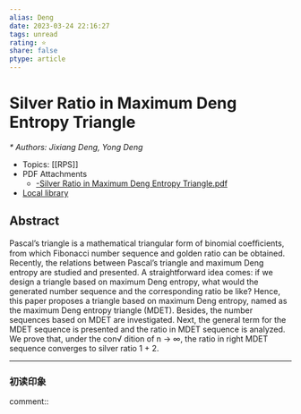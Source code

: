 ```yaml
---
alias: Deng
date: 2023-03-24 22:16:27
tags: unread
rating: ⭐
share: false
ptype: article
---
```


# Silver Ratio in Maximum Deng Entropy Triangle
<cite>* Authors: Jixiang Deng, Yong Deng</cite>
* Topics: [[RPS]]
* PDF Attachments
	- [-Silver Ratio in Maximum Deng Entropy Triangle.pdf](zotero://open-pdf/library/items/YFZ3EVDT)
* [Local library](zotero://select/items/1_HZBS836K)

## Abstract

Pascal’s triangle is a mathematical triangular form of binomial coefﬁcients, from which Fibonacci number sequence and golden ratio can be obtained. Recently, the relations between Pascal’s triangle and maximum Deng entropy are studied and presented. A straightforward idea comes: if we design a triangle based on maximum Deng entropy, what would the generated number sequence and the corresponding ratio be like? Hence, this paper proposes a triangle based on maximum Deng entropy, named as the maximum Deng entropy triangle (MDET). Besides, the number sequences based on MDET are investigated. Next, the general term for the MDET sequence is presented and the ratio in MDET sequence is analyzed. We prove that, under the con√ dition of n → ∞, the ratio in right MDET sequence converges to silver ratio 1 + 2.


---

### 初读印象

comment::
